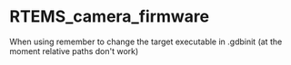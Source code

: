# RTEMS_camera_firmware

When using remember to change the target executable in .gdbinit
(at the moment relative paths don't work)
